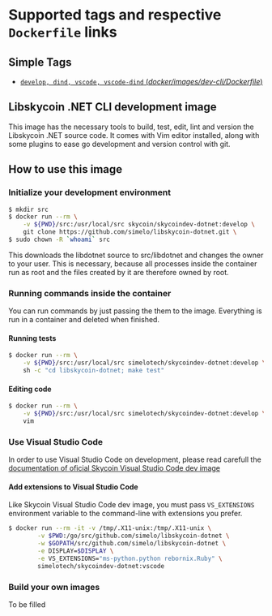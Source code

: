 # Supported tags and respective `Dockerfile` links

## Simple Tags

- [`develop, dind, vscode, vscode-dind` (*docker/images/dev-cli/Dockerfile*)](https://github.com/simelo/libskycoin-dotnet/blob/develop/docker/images/dev-cli/Dockerfile)

## Libskycoin .NET  CLI development image

This image has the necessary tools to build, test, edit, lint and version the Libskycoin .NET
source code.  It comes with Vim editor installed, along with some plugins
to ease go development and version control with git.

## How to use this image

### Initialize your development environment

```sh
$ mkdir src
$ docker run --rm \
    -v ${PWD}/src:/usr/local/src skycoin/skycoindev-dotnet:develop \
    git clone https://github.com/simelo/libskycoin-dotnet.git \
$ sudo chown -R `whoami` src
```

This downloads the libdotnet source to src/libdotnet and changes the owner
to your user. This is necessary, because all processes inside the container run
as root and the files created by it are therefore owned by root.

### Running commands inside the container

You can run commands by just passing the them to the image.  Everything is run
in a container and deleted when finished.

#### Running tests

```sh
$ docker run --rm \
    -v ${PWD}/src:/usr/local/src simelotech/skycoindev-dotnet:develop \
    sh -c "cd libskycoin-dotnet; make test"
```

#### Editing code

```sh
$ docker run --rm \
    -v ${PWD}/src:/usr/local/src simelotech/skycoindev-dotnet:develop \
    vim
```

### Use Visual Studio Code

In order to use Visual Studio Code on development, please read carefull 
the [documentation of oficial Skycoin Visual Studio Code dev image](https://github.com/skycoin/skycoin/tree/develop/docker/images/dev-vscode#initialize-your-development-environment)

#### Add extensions to Visual Studio Code

Like Skycoin Visual Studio Code dev image, you must pass `VS_EXTENSIONS` environment variable
to the command-line with extensions you prefer.

```sh
$ docker run --rm -it -v /tmp/.X11-unix:/tmp/.X11-unix \
        -v $PWD:/go/src/github.com/simelo/libskycoin-dotnet \
        -w $GOPATH/src/github.com/simelo/libskycoin-dotnet \
        -e DISPLAY=$DISPLAY \
        -e VS_EXTENSIONS="ms-python.python rebornix.Ruby" \
        simelotech/skycoindev-dotnet:vscode
```

### Build your own images

To be filled
